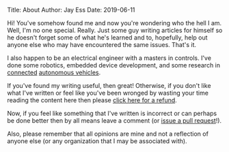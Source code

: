 Title: About
Author: Jay Ess
Date: 2019-06-11

Hi! You've somehow found me and now you're wondering who the hell I am. Well,
I'm no one special. Really. Just some guy writing articles for himself so he
doesn't forget some of what he's learned and to, hopefully, help out anyone
else who may have encountered the same issues. That's it.

I also happen to be an electrical engineer with a masters in controls. I've
done some robotics, embedded device development, and some research in
[connected](https://en.wikipedia.org/wiki/Connected_car)
[autonomous vehicles](https://en.wikipedia.org/wiki/Autonomous_car).

If you've found my writing useful, then great! Otherwise, if you don't like
what I've written or feel like you've been wronged by wasting your time reading
the content here then please [click here for a refund](https://google.com).


Now, if you feel like something that I've written is incorrect or can perhaps be
done better then by all means leave a comment (or
[issue a pull request](https://github.com/jay3ss/lab137/issues)!).

Also, please remember that all opinions are mine and not a reflection of
anyone else (or any organization that I may be associated with).
